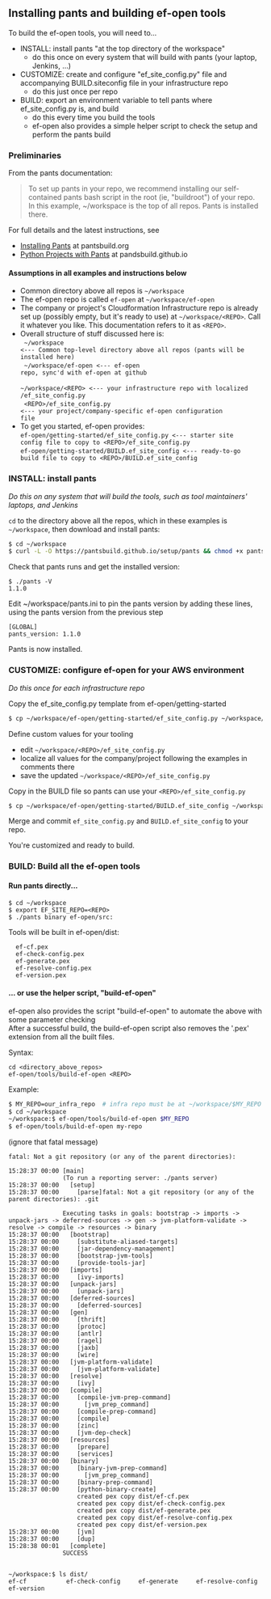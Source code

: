 ## Installing pants and building ef-open tools
To build the ef-open tools, you will need to...
 - INSTALL: install pants "at the top directory of the workspace"
   - do this once on every system that will build with pants (your laptop, Jenkins, ...)
 - CUSTOMIZE: create and configure "ef_site_config.py" file and accompanying BUILD.siteconfig file in your infrastructure repo
   - do this just once per repo
 - BUILD: export an environment variable to tell pants where ef_site_config.py is, and build
   - do this every time you build the tools
   - ef-open also provides a simple helper script to check the setup and perform the pants build

### Preliminaries
From the pants documentation:
> To set up pants in your repo, we recommend installing our self-contained pants bash script
> in the root (ie, "buildroot") of your repo. In this example, ~/workspace is the
top of all repos. Pants is installed there.

For full details and the latest instructions, see
- [Installing Pants](http://www.pantsbuild.org/install.html) at pantsbuild.org
- [Python Projects with Pants](https://pantsbuild.github.io/python-readme.html) at pandsbuild.github.io<br>

#### Assumptions in all examples and instructions below
- Common directory above all repos is <code>~/workspace</code>
- The ef-open repo is called <code>ef-open</code> at <code>~/workspace/ef-open</code>
- The company or project's Cloudformation Infrastructure repo is already set up (possibly empty, but it's ready to use) at <code>~/workspace/&lt;REPO&gt;</code>.
Call it whatever you like. This documentation refers to it as <code>&lt;REPO&gt;</code>.
- Overall structure of stuff discussed here is:<br>
<code>  ~/workspace <--- Common top-level directory above all repos (pants will be installed here)</code><br>
<code>  ~/workspace/ef-open <--- ef-open repo, sync'd with ef-open at github</code><br>
<code>  ~/workspace/&lt;REPO&gt; <--- your infrastructure repo with localized /ef_site_config.py</code><br>
<code>  &lt;REPO&gt;/ef_site_config.py <--- your project/company-specific ef-open configuration file</code><br>
- To get you started, ef-open provides:<br>
  <code>ef-open/getting-started/ef_site_config.py <--- starter site config file to copy to &lt;REPO&gt;/ef_site_config.py</code><br>
  <code>ef-open/getting-started/BUILD.ef_site_config <--- ready-to-go build file to copy to &lt;REPO&gt;/BUILD.ef_site_config</code>

### INSTALL: install pants
*Do this on any system that will build the tools, such as tool maintainers' laptops, and Jenkins*

<code>cd</code> to the directory above all the repos, which in these examples is <code>~/workspace</code>, then
download and install pants:
```bash
$ cd ~/workspace
$ curl -L -O https://pantsbuild.github.io/setup/pants && chmod +x pants && touch pants.ini
```

Check that pants runs and get the installed version:
```
$ ./pants -V
1.1.0
```

Edit ~/workspace/pants.ini to pin the pants version by adding these lines, using the pants version from the previous step
```
[GLOBAL]
pants_version: 1.1.0
```

Pants is now installed.


### CUSTOMIZE: configure ef-open for your AWS environment<BR>
*Do this once for each infrastructure repo*

Copy the ef_site_config.py template from ef-open/getting-started
```bash
$ cp ~/workspace/ef-open/getting-started/ef_site_config.py ~/workspace/<REPO>/ef_site_config.py
```
Define custom values for your tooling
- edit <code>~/workspace/&lt;REPO&gt;/ef_site_config.py</code>
- localize all values for the company/project following the examples in comments there
- save the updated <code>~/workspace/&lt;REPO&gt;/ef_site_config.py</code>

Copy in the BUILD file so pants can use your <code>&lt;REPO&gt;/ef_site_config.py</code>
```bash
$ cp ~/workspace/ef-open/getting-started/BUILD.ef_site_config ~/workspace/<REPO>/BUILD.ef_site_config
```

Merge and commit <code>ef_site_config.py</code> and <code>BUILD.ef_site_config</code> to your repo.

You're customized and ready to build.


### BUILD: Build all the ef-open tools
#### Run pants directly...
```
$ cd ~/workspace
$ export EF_SITE_REPO=<REPO>
$ ./pants binary ef-open/src:
```

Tools will be built in ef-open/dist:<br>
```
  ef-cf.pex
  ef-check-config.pex
  ef-generate.pex
  ef-resolve-config.pex
  ef-version.pex
```

#### ... or use the helper script, "build-ef-open"
ef-open also provides the script "build-ef-open" to automate the above with some parameter checking<br>
After a successful build, the build-ef-open script also removes the '.pex' extension from all the built files.

Syntax:
```
cd <directory_above_repos>
ef-open/tools/build-ef-open <REPO>
```

Example:
```bash
$ MY_REPO=our_infra_repo  # infra repo must be at ~/workspace/$MY_REPO
$ cd ~/workspace
~/workspace:$ ef-open/tools/build-ef-open $MY_REPO
$ ef-open/tools/build-ef-open my-repo
```
(ignore that fatal message)
```
fatal: Not a git repository (or any of the parent directories):

15:28:37 00:00 [main]
               (To run a reporting server: ./pants server)
15:28:37 00:00   [setup]
15:28:37 00:00     [parse]fatal: Not a git repository (or any of the parent directories): .git

               Executing tasks in goals: bootstrap -> imports -> unpack-jars -> deferred-sources -> gen -> jvm-platform-validate -> resolve -> compile -> resources -> binary
15:28:37 00:00   [bootstrap]
15:28:37 00:00     [substitute-aliased-targets]
15:28:37 00:00     [jar-dependency-management]
15:28:37 00:00     [bootstrap-jvm-tools]
15:28:37 00:00     [provide-tools-jar]
15:28:37 00:00   [imports]
15:28:37 00:00     [ivy-imports]
15:28:37 00:00   [unpack-jars]
15:28:37 00:00     [unpack-jars]
15:28:37 00:00   [deferred-sources]
15:28:37 00:00     [deferred-sources]
15:28:37 00:00   [gen]
15:28:37 00:00     [thrift]
15:28:37 00:00     [protoc]
15:28:37 00:00     [antlr]
15:28:37 00:00     [ragel]
15:28:37 00:00     [jaxb]
15:28:37 00:00     [wire]
15:28:37 00:00   [jvm-platform-validate]
15:28:37 00:00     [jvm-platform-validate]
15:28:37 00:00   [resolve]
15:28:37 00:00     [ivy]
15:28:37 00:00   [compile]
15:28:37 00:00     [compile-jvm-prep-command]
15:28:37 00:00       [jvm_prep_command]
15:28:37 00:00     [compile-prep-command]
15:28:37 00:00     [compile]
15:28:37 00:00     [zinc]
15:28:37 00:00     [jvm-dep-check]
15:28:37 00:00   [resources]
15:28:37 00:00     [prepare]
15:28:37 00:00     [services]
15:28:37 00:00   [binary]
15:28:37 00:00     [binary-jvm-prep-command]
15:28:37 00:00       [jvm_prep_command]
15:28:37 00:00     [binary-prep-command]
15:28:37 00:00     [python-binary-create]
                   created pex copy dist/ef-cf.pex
                   created pex copy dist/ef-check-config.pex
                   created pex copy dist/ef-generate.pex
                   created pex copy dist/ef-resolve-config.pex
                   created pex copy dist/ef-version.pex
15:28:37 00:00     [jvm]
15:28:37 00:00     [dup]
15:28:38 00:01   [complete]
               SUCCESS


~/workspace:$ ls dist/
ef-cf			ef-check-config		ef-generate		ef-resolve-config	ef-version
```
